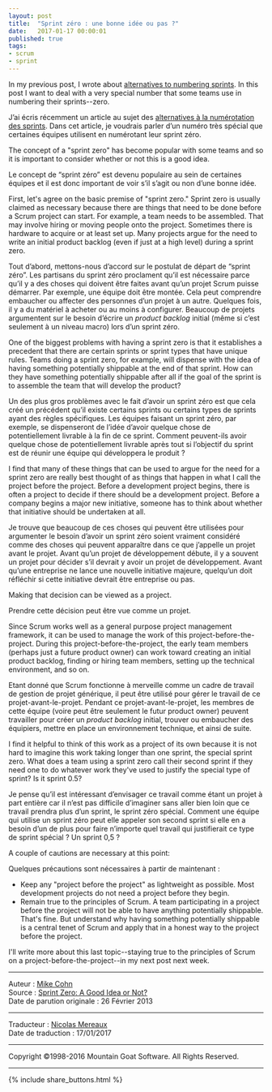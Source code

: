 ```yaml
---
layout: post
title:  "Sprint zéro : une bonne idée ou pas ?"
date:   2017-01-17 00:00:01
published: true
tags: 
- scrum
- sprint
---
```


In my previous post, I wrote about [alternatives to numbering sprints](https://www.mountaingoatsoftware.com/blog/number-name-date-stamp-or-sing-your-sprints). In this post I want to deal with a very special number that some teams use in numbering their sprints--zero.

J’ai écris récemment un article au sujet des [alternatives à la numérotation des sprints](https://www.mountaingoatsoftware.com/blog/number-name-date-stamp-or-sing-your-sprints). Dans cet article, je voudrais parler d’un numéro très spécial que certaines équipes utilisent en numérotant leur sprint zéro.

The concept of a "sprint zero" has become popular with some teams and so it is important to consider whether or not this is a good idea.

Le concept de “sprint zéro” est devenu populaire au sein de certaines équipes et il est donc important de voir s’il s’agit ou non d’une bonne idée.

First, let's agree on the basic premise of "sprint zero." Sprint zero is usually claimed as necessary because there are things that need to be done before a Scrum project can start. For example, a team needs to be assembled. That may involve hiring or moving people onto the project. Sometimes there is hardware to acquire or at least set up. Many projects argue for the need to write an initial product backlog (even if just at a high level) during a sprint zero.

Tout d’abord, mettons-nous d’accord sur le postulat de départ de “sprint zéro”. Les partisans du sprint zéro proclament qu’il est nécessaire parce qu’il y a des choses qui doivent être faites avant qu’un projet Scrum puisse démarrer. Par exemple, une équipe doit être montée. Cela peut comprendre embaucher ou affecter des personnes d’un projet à un autre. Quelques fois, il y a du matériel à acheter ou au moins à configurer. Beaucoup de projets argumentent sur le besoin d’écrire un _product backlog_ initial (même si c’est seulement à un niveau macro) lors d’un sprint zéro.

One of the biggest problems with having a sprint zero is that it establishes a precedent that there are certain sprints or sprint types that have unique rules. Teams doing a sprint zero, for example, will dispense with the idea of having something potentially shippable at the end of that sprint. How can they have something potentially shippable after all if the goal of the sprint is to assemble the team that will develop the product?

Un des plus gros problèmes avec le fait d’avoir un sprint zéro est que cela créé un précédent qu’il existe certains sprints ou certains types de sprints ayant des règles spécifiques. Les équipes faisant un sprint zéro, par exemple, se dispenseront de l’idée d’avoir quelque chose de potentiellement livrable à la fin de ce sprint. Comment peuvent-ils avoir quelque chose de potentiellement livrable après tout si l’objectif du sprint est de réunir une équipe qui développera le produit ?

I find that many of these things that can be used to argue for the need for a sprint zero are really best thought of as things that happen in what I call the project before the project. Before a development project begins, there is often a project to decide if there should be a development project. Before a company begins a major new initiative, someone has to think about whether that initiative should be undertaken at all.

Je trouve que beaucoup de ces choses qui peuvent être utilisées pour argumenter le besoin d’avoir un sprint zéro soient vraiment considéré comme des choses qui peuvent apparaître dans ce que j’appelle un projet avant le projet. Avant qu’un projet de développement débute, il y a souvent un projet pour décider s’il devrait y avoir un projet de développement. Avant qu’une entreprise ne lance une nouvelle initiative majeure, quelqu’un doit réfléchir si cette initiative devrait être entreprise ou pas. 

Making that decision can be viewed as a project.

Prendre cette décision peut être vue comme un projet.

Since Scrum works well as a general purpose project management framework, it can be used to manage the work of this project-before-the-project. During this project-before-the-project, the early team members (perhaps just a future product owner) can work toward creating an initial product backlog, finding or hiring team members, setting up the technical environment, and so on.

Etant donné que Scrum fonctionne à merveille comme un cadre de travail de gestion de projet générique, il peut être utilisé pour gérer le travail de ce projet-avant-le-projet. Pendant ce projet-avant-le-projet, les membres de cette équipe (voire peut être seulement le futur product owner) peuvent travailler pour créer un _product backlog_ initial, trouver ou embaucher des équipiers, mettre en place un environnement technique, et ainsi de suite.

I find it helpful to think of this work as a project of its own because it is not hard to imagine this work taking longer than one sprint, the special sprint zero. What does a team using a sprint zero call their second sprint if they need one to do whatever work they've used to justify the special type of sprint? Is it sprint 0.5?

Je pense qu’il est intéressant d’envisager ce travail comme étant un projet à part entière car il n’est pas difficile d’imaginer sans aller bien loin que ce travail prendra plus d’un sprint, le sprint zéro spécial. Comment une équipe qui utilise un sprint zéro peut elle appeler son second sprint si elle en a besoin d’un de plus pour faire n’importe quel travail qui justifierait ce type de sprint spécial ? Un sprint 0,5 ?

A couple of cautions are necessary at this point:

Quelques précautions sont nécessaires à partir de maintenant :

* Keep any "project before the project" as lightweight as possible. Most development projects do not need a project before they begin.
* Remain true to the principles of Scrum. A team participating in a project before the project will not be able to have anything potentially shippable. That's fine. But understand why having something potentially shippable is a central tenet of Scrum and apply that in a honest way to the project before the project.



I'll write more about this last topic--staying true to the principles of Scrum on a project-before-the-project--in my next post next week.



---  
Auteur : [Mike Cohn](https://www.mountaingoatsoftware.com/company/about-mike-cohn)  
Source : [Sprint Zero: A Good Idea or Not?](https://www.mountaingoatsoftware.com/blog/sprint-zero-a-good-idea-or-not)  
Date de parution originale : 26 Février 2013  

---
Traducteur : [Nicolas Mereaux](http://www.les-traducteurs-agiles.org/traducteurs/)  
Date de traduction : 17/01/2017

---

Copyright ©1998-2016 Mountain Goat Software. All Rights Reserved.

---

{% include share_buttons.html %}

  